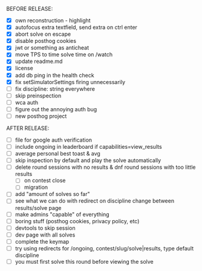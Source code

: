 BEFORE RELEASE:
- [x] own reconstruction - highlight
- [x] autofocus extra textfield, send extra on ctrl enter
- [x] abort solve on escape
- [x] disable posthog cookies
- [x] jwt or something as anticheat 
- [x] move TPS to time solve time on /watch
- [x] update readme.md
- [x] license
- [x] add db ping in the health check
- [x] fix setSimulatorSettings firing unnecessarily
- [ ] fix discipline: string everywhere
- [ ] skip preinspection
- [ ] wca auth
- [ ] figure out the annoying auth bug
- [ ] new posthog project

AFTER RELEASE:
- [ ] file for google auth verification
- [ ] include ongoing in leaderboard if capabilities=view_results
- [ ] average personal best toast & avg 
- [ ] skip inspection by default and play the solve automatically
- [ ] delete round sessions with no results & dnf round sessions with too little results
    - [ ] on contest close
    - [ ] migration
- [ ] add "amount of solves so far" 
- [ ] see what we can do with redirect on discipline change between results/solve page
- [ ] make admins "capable" of everything
- [ ] boring stuff (posthog cookies, privacy policy, etc)
- [ ] devtools to skip session
- [ ] dev page with all solves
- [ ] complete the keymap
- [ ] try using redirects for /ongoing, contest/slug/solve|results, type default discipline
- [ ] you must first solve this round before viewing the solve
